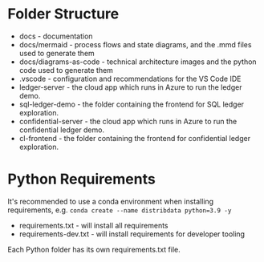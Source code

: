 # Folder Structure

- docs - documentation
- docs/mermaid - process flows and state diagrams, and the .mmd files used to generate them
- docs/diagrams-as-code - technical architecture images and the python code used to generate them
- .vscode - configuration and recommendations for the VS Code IDE
- ledger-server - the cloud app which runs in Azure to run the ledger demo.
- sql-ledger-demo - the folder containing the frontend for SQL ledger exploration.
- confidential-server - the cloud app which runs in Azure to run the confidential ledger demo.
- cl-frontend - the folder containing the frontend for confidential ledger exploration.


# Python Requirements
It's recommended to use a conda environment when installing requirements, e.g. `conda create --name distribdata python=3.9 -y`

- requirements.txt -  will install all requirements
- requirements-dev.txt - will install requirements for developer tooling

Each Python folder has its own requirements.txt file.